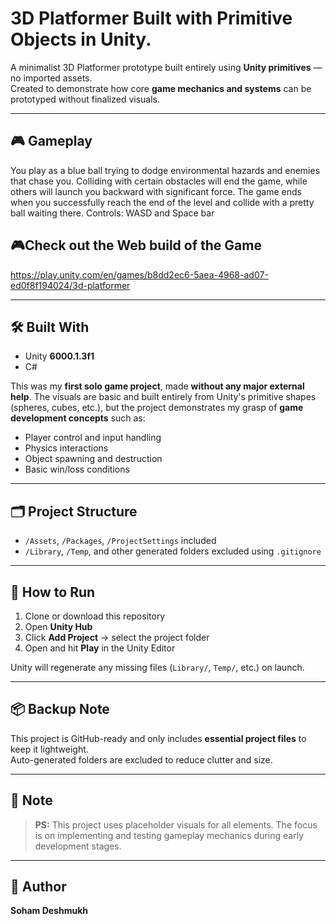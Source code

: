# 3D Platformer Built with Primitive Objects in Unity. 

A minimalist 3D Platformer prototype built entirely using **Unity primitives** — no imported assets.  
Created to demonstrate how core **game mechanics and systems** can be prototyped without finalized visuals.

---

## 🎮 Gameplay

You play as a blue ball trying to dodge environmental hazards and enemies that chase you.
Colliding with certain obstacles will end the game, while others will launch you backward with significant force.
The game ends when you successfully reach the end of the level and collide with a pretty ball waiting there.
Controls: WASD and Space bar

## 🎮Check out the Web build of the Game
https://play.unity.com/en/games/b8dd2ec6-5aea-4968-ad07-ed0f8f194024/3d-platformer

---

## 🛠 Built With

- Unity **6000.1.3f1**
- C#

This was my **first solo game project**, made **without any major external help**. The visuals are basic and built entirely from Unity's primitive shapes (spheres, cubes, etc.), but the project demonstrates my grasp of **game development concepts** such as:

- Player control and input handling  
- Physics interactions  
- Object spawning and destruction  
- Basic win/loss conditions  

---

## 🗂 Project Structure

- `/Assets`, `/Packages`, `/ProjectSettings` included
- `/Library`, `/Temp`, and other generated folders excluded using `.gitignore`

---

## 🚀 How to Run

1. Clone or download this repository
2. Open **Unity Hub**
3. Click **Add Project** → select the project folder
4. Open and hit **Play** in the Unity Editor

Unity will regenerate any missing files (`Library/`, `Temp/`, etc.) on launch.

---

## 📦 Backup Note

This project is GitHub-ready and only includes **essential project files** to keep it lightweight.  
Auto-generated folders are excluded to reduce clutter and size.

---

## 📌 Note

> **PS:** This project uses placeholder visuals for all elements. The focus is on implementing and testing gameplay mechanics during early development stages.  

---

## 👤 Author

**Soham Deshmukh**
